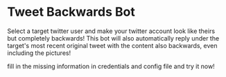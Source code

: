 # Tweet Backwards Bot

Select a target twitter user and make your twitter account look like theirs but completely backwards! 
This bot will also automatically reply under the target's most recent original tweet with the content
also backwards, even including the pictures!

fill in the missing information in credentials and config file and try it now!
